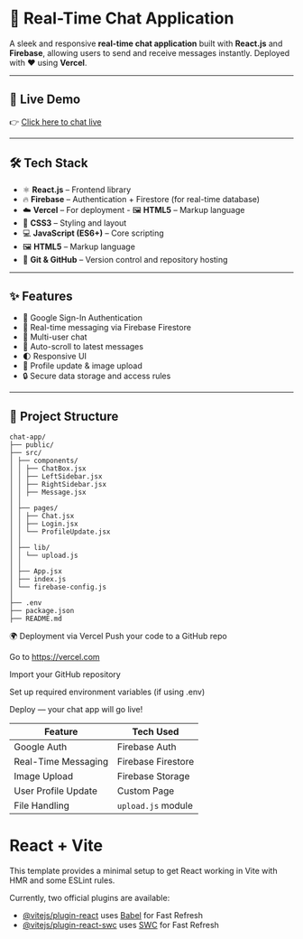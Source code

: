 # 💬 Real-Time Chat Application

A sleek and responsive **real-time chat application** built with **React.js** and **Firebase**, allowing users to send and receive messages instantly. Deployed with ❤️ using **Vercel**.

---

## 🚀 Live Demo

👉 [Click here to chat live](https://chat-app-sable-psi.vercel.app/)  

---

## 🛠️ Tech Stack

- ⚛️ **React.js** – Frontend library
- 🔥 **Firebase** – Authentication + Firestore (for real-time database)
- ☁️ **Vercel** – For deployment - 🖼️ **HTML5** – Markup language
- 🎨 **CSS3** – Styling and layout
- 💻 **JavaScript (ES6+)** – Core scripting
- 🖼️ **HTML5** – Markup language
- 🌳 **Git & GitHub** – Version control and repository hosting

---

## ✨ Features

- 🔐 Google Sign-In Authentication
- 💬 Real-time messaging via Firebase Firestore
- 👥 Multi-user chat
- 🧼 Auto-scroll to latest messages
- 🌓 Responsive UI
- 🧾 Profile update & image upload
- 🔒 Secure data storage and access rules

---

## 📁 Project Structure
```
chat-app/
├── public/
├── src/
│ ├── components/
│ │ ├── ChatBox.jsx
│ │ ├── LeftSidebar.jsx
│ │ ├── RightSidebar.jsx
│ │ ├── Message.jsx
│ │
│ ├── pages/
│ │ ├── Chat.jsx
│ │ ├── Login.jsx
│ │ └── ProfileUpdate.jsx
│ │
│ ├── lib/
│ │ └── upload.js
│ │
│ ├── App.jsx
│ ├── index.js
│ └── firebase-config.js
│
├── .env
├── package.json
├── README.md    
```

🌍 Deployment via Vercel
Push your code to a GitHub repo

Go to https://vercel.com

Import your GitHub repository

Set up required environment variables (if using .env)

Deploy — your chat app will go live!

| Feature             | Tech Used          |
| ------------------- | ------------------ |
| Google Auth         | Firebase Auth      |
| Real-Time Messaging | Firebase Firestore |
| Image Upload        | Firebase Storage   |
| User Profile Update | Custom Page        |
| File Handling       | `upload.js` module |


# React + Vite

This template provides a minimal setup to get React working in Vite with HMR and some ESLint rules.

Currently, two official plugins are available:

- [@vitejs/plugin-react](https://github.com/vitejs/vite-plugin-react/blob/main/packages/plugin-react/README.md) uses [Babel](https://babeljs.io/) for Fast Refresh
- [@vitejs/plugin-react-swc](https://github.com/vitejs/vite-plugin-react-swc) uses [SWC](https://swc.rs/) for Fast Refresh
